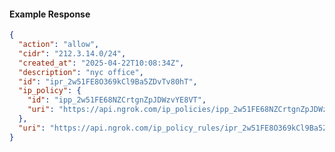 <!-- Code generated for API Clients. DO NOT EDIT. -->
#### Example Response
```json
{
  "action": "allow",
  "cidr": "212.3.14.0/24",
  "created_at": "2025-04-22T10:08:34Z",
  "description": "nyc office",
  "id": "ipr_2w51FE8O369kCl9Ba5ZDvTv80hT",
  "ip_policy": {
    "id": "ipp_2w51FE68NZCrtgnZpJDWzvYE8VT",
    "uri": "https://api.ngrok.com/ip_policies/ipp_2w51FE68NZCrtgnZpJDWzvYE8VT"
  },
  "uri": "https://api.ngrok.com/ip_policy_rules/ipr_2w51FE8O369kCl9Ba5ZDvTv80hT"
}
